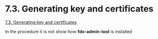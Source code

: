 # 7.3. Generating key and certificates

[7.3. Generating key and certificates](https://access.redhat.com/documentation/gu-in/red_hat_enterprise_linux/9/html/composing_installing_and_managing_rhel_for_edge_images/assembly_automatically-provisioning-and-onboarding-rhel-for-edge-devices_composing-installing-managing-rhel-for-edge-images#proc_generating-key-and-certificates_assembly_automatically-provisioning-and-onboarding-rhel-for-edge-devices)

In the procedure it is not show how **fdo-admin-tool** is installed